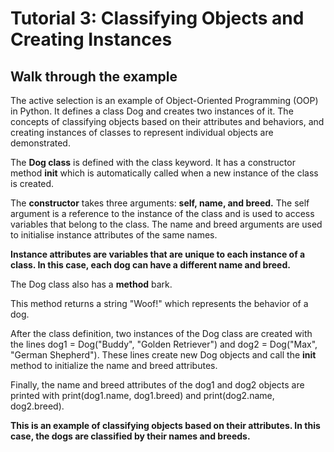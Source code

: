 # Tutorial 3: Classifying Objects and Creating Instances

## Walk through the example
The active selection is an example of Object-Oriented Programming (OOP) in Python. It defines a class Dog and creates two instances of it. The concepts of classifying objects based on their attributes and behaviors, and creating instances of classes to represent individual objects are demonstrated.

The **Dog class** is defined with the class keyword. It has a constructor method __init__ which is automatically called when a new instance of the class is created. 

The **constructor** takes three arguments: **self, name, and breed.** The self argument is a reference to the instance of the class and is used to access variables that belong to the class. The name and breed arguments are used to initialise instance attributes of the same names. 

**Instance attributes are variables that are unique to each instance of a class. In this case, each dog can have a different name and breed.**

The Dog class also has a **method** bark. 

This method returns a string "Woof!" which represents the behavior of a dog.

After the class definition, two instances of the Dog class are created with the lines dog1 = Dog("Buddy", "Golden Retriever") and dog2 = Dog("Max", "German Shepherd"). These lines create new Dog objects and call the __init__ method to initialize the name and breed attributes.

Finally, the name and breed attributes of the dog1 and dog2 objects are printed with print(dog1.name, dog1.breed) and print(dog2.name, dog2.breed). 

**This is an example of classifying objects based on their attributes. In this case, the dogs are classified by their names and breeds.**